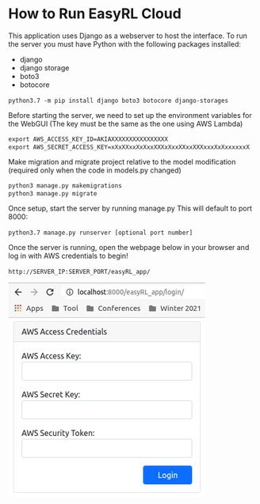 # How to Run EasyRL Cloud

This application uses Django as a webserver to host the interface. To run the server you must have Python with the following packages installed:

- django
- django storage
- boto3
- botocore

`python3.7 -m pip install django boto3 botocore django-storages`

Before starting the server, we need to set up the environment variables for the WebGUI (The key must be the same as the one using AWS Lambda)

```
export AWS_ACCESS_KEY_ID=AKIAXXXXXXXXXXXXXXXX
export AWS_SECRET_ACCESS_KEY=xXxXXxxXxXxxXXXxXxxXXxxXXXxxxXxXxxxxxxX
```

Make migration and migrate project relative to the model modification (required only when the code in models.py changed)

```
python3 manage.py makemigrations
python3 manage.py migrate
```

Once setup, start the server by running manage.py This will default to port 8000:

`python3.7 manage.py runserver [optional port number]`

Once the server is running, open the webpage below in your browser and log in with AWS credentials to begin!

`http://SERVER_IP:SERVER_PORT/easyRL_app/`

![Login](login.png)
